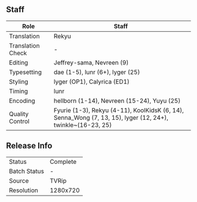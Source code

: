 ## Staff

| Role              | Staff                                                                                                       |
|-------------------|-------------------------------------------------------------------------------------------------------------|
| Translation       | Rekyu                                                                                                       |
| Translation Check | -                                                                                                           |
| Editing           | Jeffrey-sama, Nevreen (9)                                                                                   |
| Typesetting       | dae (1-5), lunr (6+), lyger (25)                                                                            |
| Styling           | lyger (OP1), Calyrica (ED1)                                                                                 |
| Timing            | lunr                                                                                                        |
| Encoding          | hellborn (1-14), Nevreen (15-24), Yuyu (25)                                                                 |
| Quality Control   | Fyurie (1-3), Rekyu (4-11), KoolKidsK (6, 14), Senna_Wong (7, 13, 15), lyger (12, 24+), twinkle~(16-23, 25) |

## Release Info

|              |           |
|--------------|-----------|
| Status       | Complete  |
| Batch Status | -         |
| Source       | TVRip     |
| Resolution   | 1280x720  |